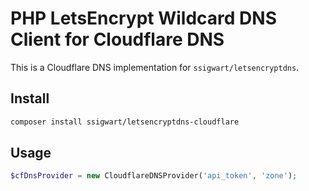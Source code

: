 # PHP LetsEncrypt Wildcard DNS Client for Cloudflare DNS

This is a Cloudflare DNS implementation for `ssigwart/letsencryptdns`.

## Install
```sh
composer install ssigwart/letsencryptdns-cloudflare
```

## Usage
```php
$cfDnsProvider = new CloudflareDNSProvider('api_token', 'zone');
```
